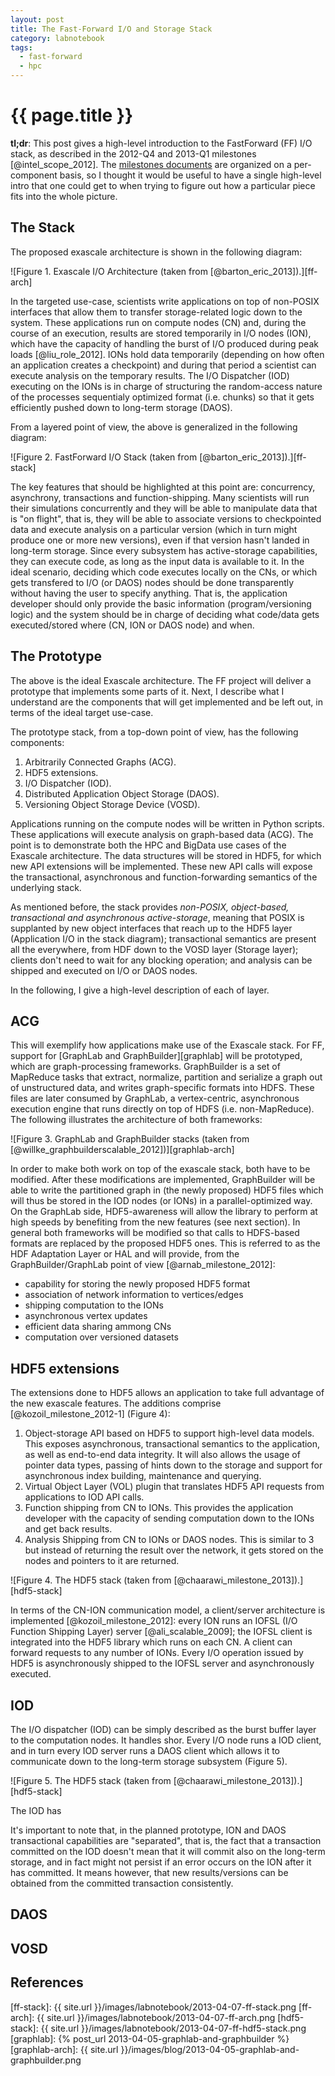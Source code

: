 ```yaml
---
layout: post
title: The Fast-Forward I/O and Storage Stack
category: labnotebook
tags:
  - fast-forward
  - hpc
---
```


# {{ page.title }}

**tl;dr**: This post gives a high-level introduction to the FastForward (FF) I/O stack, as described 
in the 2012-Q4 and 2013-Q1 milestones [@intel_scope_2012]. The [milestones documents][ff-docs] are 
organized on a per-component basis, so I thought it would be useful to have a single high-level 
intro that one could get to when trying to figure out how a particular piece fits into the whole 
picture.

## The Stack

The proposed exascale architecture is shown in the following diagram:

![Figure 1. Exascale I/O Architecture (taken from [@barton_eric_2013]).][ff-arch]

In the targeted use-case, scientists write applications on top of non-POSIX interfaces that allow 
them to transfer storage-related logic down to the system. These applications run on compute nodes 
(CN) and, during the course of an execution, results are stored temporarily in I/O nodes (ION), 
which have the capacity of handling the burst of I/O produced during peak loads [@liu_role_2012]. 
IONs hold data temporarily (depending on how often an application creates a checkpoint) and during 
that period a scientist can execute analysis on the temporary results. The I/O Dispatcher (IOD) 
executing on the IONs is in charge of structuring the random-access nature of the processes 
sequentialy optimized format (i.e. chunks) so that it gets efficiently pushed down to long-term 
storage (DAOS).

From a layered point of view, the above is generalized in the following diagram:

![Figure 2. FastForward I/O Stack (taken from [@barton_eric_2013]).][ff-stack]

The key features that should be highlighted at this point are: concurrency, asynchrony, transactions 
and function-shipping. Many scientists will run their simulations concurrently and they will be able 
to manipulate data that is "on flight", that is, they will be able to associate versions to 
checkpointed data and execute analysis on a particular version (which in turn might produce one or 
more new versions), even if that version hasn't landed in long-term storage. Since every subsystem 
has active-storage capabilities, they can execute code, as long as the input data is available to 
it. In the ideal scenario, deciding which code executes locally on the CNs, or which gets transfered 
to I/O (or DAOS) nodes should be done transparently without having the user to specify anything. 
That is, the application developer should only provide the basic information (program/versioning 
logic) and the system should be in charge of deciding what code/data gets executed/stored where (CN, 
ION or DAOS node) and when.

## The Prototype

The above is the ideal Exascale architecture. The FF project will deliver a prototype that 
implements some parts of it. Next, I describe what I understand are the components that will get 
implemented and be left out, in terms of the ideal target use-case.

The prototype stack, from a top-down point of view, has the following components:

 1. Arbitrarily Connected Graphs (ACG).
 2. HDF5 extensions.
 3. I/O Dispatcher (IOD).
 4. Distributed Application Object Storage (DAOS).
 5. Versioning Object Storage Device (VOSD).

Applications running on the compute nodes will be written in Python scripts. These applications will 
execute analysis on graph-based data (ACG). The point is to demonstrate both the HPC and BigData use 
cases of the Exascale architecture. The data structures will be stored in HDF5, for which new API 
extensions will be implemented. These new API calls will expose the transactional, asynchronous and 
function-forwarding semantics of the underlying stack.

<!--
    TODO:
The IOD will expose a PLFS [@bent_plfs_2009] interface, which will be used to structure and send 
data down to the DAOS layer, implemented in Lustre.
  -->

As mentioned before, the stack provides *non-POSIX, object-based, transactional and asynchronous 
active-storage*, meaning that POSIX is supplanted by new object interfaces that reach up to the HDF5 
layer (Application I/O in the stack diagram); transactional semantics are present all the 
everywhere, from HDF down to the VOSD layer (Storage layer); clients don't need to wait for any 
blocking operation; and analysis can be shipped and executed on I/O or DAOS nodes.

In the following, I give a high-level description of each of layer.

## ACG

This will exemplify how applications make use of the Exascale stack. For FF, support for [GraphLab 
and GraphBuilder][graphlab] will be prototyped, which are graph-processing frameworks. GraphBuilder 
is a set of MapReduce tasks that extract, normalize, partition and serialize a graph out of 
unstructured data, and writes graph-specific formats into HDFS. These files are later consumed by 
GraphLab, a vertex-centric, asynchronous execution engine that runs directly on top of HDFS (i.e. 
non-MapReduce). The following illustrates the architecture of both frameworks:

![Figure 3. GraphLab and GraphBuilder stacks (taken from 
[@willke_graphbuilderscalable_2012])][graphlab-arch]

In order to make both work on top of the exascale stack, both have to be modified. After these 
modifications are implemented, GraphBuilder will be able to write the partitioned graph in (the 
newly proposed) HDF5 files which will thus be stored in the IOD nodes (or IONs) in a 
parallel-optimized way. On the GraphLab side, HDF5-awareness will allow the library to perform at 
high speeds by benefiting from the new features (see next section). In general both frameworks will 
be modified so that calls to HDFS-based formats are replaced by the proposed HDF5 ones. This is 
referred to as the HDF Adaptation Layer or HAL and will provide, from the GraphBuilder/GraphLab 
point of view [@arnab_milestone_2012]:

  - capability for storing the newly proposed HDF5 format
  - association of network information to vertices/edges
  - shipping computation to the IONs
  - asynchronous vertex updates
  - efficient data sharing ammong CNs
  - computation over versioned datasets

## HDF5 extensions

The extensions done to HDF5 allows an application to take full advantage of the new exascale 
features. The additions comprise [@kozoil_milestone_2012-1] (Figure 4):

  1. Object-storage API based on HDF5 to support high-level data models. This exposes asynchronous, 
     transactional semantics to the application, as well as end-to-end data integrity. It will also 
     allows the usage of pointer data types, passing of hints down to the storage and support for 
     asynchronous index building, maintenance and querying.
  2. Virtual Object Layer (VOL) plugin that translates HDF5 API requests from applications to IOD 
     API calls.
  3. Function shipping from CN to IONs. This provides the application developer with the capacity of 
     sending computation down to the IONs and get back results.
  4. Analysis Shipping from CN to IONs or DAOS nodes. This is similar to 3 but instead of returning 
     the result over the network, it gets stored on the nodes and pointers to it are returned.

![Figure 4. The HDF5 stack (taken from [@chaarawi_milestone_2013]).][hdf5-stack]

In terms of the CN-ION communication model, a client/server architecture is implemented 
[@kozoil_milestone_2012]: every ION runs an IOFSL (I/O Function Shipping Layer) server 
[@ali_scalable_2009]; the IOFSL client is integrated into the HDF5 library which runs on each CN. A 
client can forward requests to any number of IONs. Every I/O operation issued by HDF5 is 
asynchronously shipped to the IOFSL server and asynchronously executed.

## IOD

The I/O dispatcher (IOD) can be simply described as the burst buffer layer to the computation nodes. 
It handles shor. Every I/O node runs a IOD client, and in turn every IOD server runs a DAOS client 
which allows it to communicate down to the long-term storage subsystem (Figure 5).

![Figure 5. The HDF5 stack (taken from [@chaarawi_milestone_2013]).][hdf5-stack]

The IOD has

It's important to note that, in the planned prototype, ION and DAOS transactional capabilities are 
"separated", that is, the fact that a transaction committed on the IOD doesn't mean that it will 
commit also on the long-term storage, and in fact might not persist if an error occurs on the ION 
after it has committed. It means however, that new results/versions can be obtained from the 
committed transaction consistently.

## DAOS

## VOSD

## References

[ff-docs]: https://wiki.hpdd.intel.com/display/PUB/Fast+Forward+Storage+and+IO+Program+Documents
[ff-stack]: {{ site.url }}/images/labnotebook/2013-04-07-ff-stack.png
[ff-arch]: {{ site.url }}/images/labnotebook/2013-04-07-ff-arch.png
[hdf5-stack]: {{ site.url }}/images/labnotebook/2013-04-07-ff-hdf5-stack.png
[graphlab]: {% post_url 2013-04-05-graphlab-and-graphbuilder %}
[graphlab-arch]: {{ site.url }}/images/blog/2013-04-05-graphlab-and-graphbuilder.png
